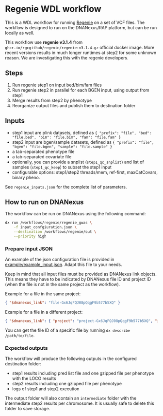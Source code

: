 # Regenie WDL workflow

This is a WDL workflow for running [Regenie](https://rgcgithub.github.io/regenie/) on a set of VCF files. The workflow is designed to run on the DNANexus/RAP platform, but can be run locally as well.

This workflow use **regenie v3.1.4** from `ghcr.io/rgcgithub/regenie/regenie:v3.1.4.gz` official docker image. More recent versions results in much longer runtimes at step2 for some unknown reason. We are investigating this with the regenie developers.

## Steps

1. Run regenie step1 on input bed/bim/fam files
2. Run regenie step2 in parallel for each BGEN input, using output from step1
3. Merge results from step2 by phenotype
4. Reorganize output files and publish them to destination folder

## Inputs

- step1 input are plink datasets, defined as `{ "prefix": "file", "bed": "file.bed", "bim": "file.bim", "fam": "file.fam" }`
- step2 input are bgen/sample datasets, defined as `{ "prefix": "file", "bgen": "file.bgen", "sample": "file.sample" }`
- a tab-separated phenotype file
- a tab-separated covariate file
- optionally, you can provide a snplist (`step1_qc_snplist`) and list of samples (`step1_qc_keep`) to subset the step1 input 
- configurable options: step1/step2 threads/mem, ref-first, maxCatCovars, binary pheno.

See `regenie_inputs.json` for the complete list of parameters.

## How to run on DNANexus

The workflow can be run on DNANexus using the following command:

```bash
dx run /workflows/regenie/regenie_gwas \
	-f input_confgiuration.json \
	--destination /workflows/regenie/out \
	--priority high
```

### Prepare input JSON

An example of the json configuration file is provided in [example/example_input.json](example/example_input.json). Adapt this file to your needs. 

Keep in mind that all input files must be provided as DNANexus link objects. This means they have to be indicated by DNANexus file ID and project ID (when the file is not in the same project as the workflow).

Example for a file in the same project:

```json
{ "$dnanexus_link": "file-Gx6JqFQJ08pQqgF9b577b5XQ" }
```

Example for a file in a different project:

```json
{ "$dnanexus_link": { "project": "project-Gx6JqFQJ08pQqgF9b577b5XQ", "id": "file-Gx6JqFQJ08pQqgF9b577b5XQ" } }
```

You can get the file ID of a specific file by running `dx describe /path/to/file`.

### Expected outputs

The workflow will produce the following outputs in the configured destination folder:

- step1 results including pred list file and one gzipped file per phenotype with the LOCO results
- step2 results including one gzipped file per phenotype
- logs of step1 and step2 execution
  
The output folder will also contain an `intermediate` folder with the intermediate step2 results per chromosome. It is usually safe to delete this folder to save storage.
